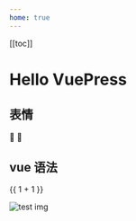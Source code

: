 ```yaml
---
home: true
---
```


[[toc]]

# Hello VuePress

## 表情

:tada: :100:

## vue 语法

{{ 1 + 1 }}

![test img](~@images/test.jpg)